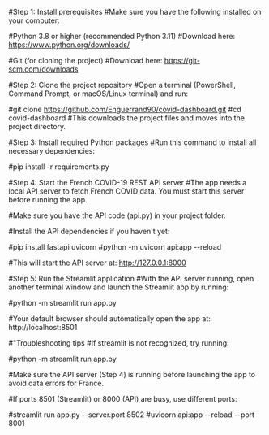 #Step 1: Install prerequisites
#Make sure you have the following installed on your computer:

#Python 3.8 or higher (recommended Python 3.11)
#Download here: https://www.python.org/downloads/

#Git (for cloning the project)
#Download here: https://git-scm.com/downloads



#Step 2: Clone the project repository
#Open a terminal (PowerShell, Command Prompt, or macOS/Linux terminal) and run:

#git clone https://github.com/Enguerrand90/covid-dashboard.git
#cd covid-dashboard
#This downloads the project files and moves into the project directory.



#Step 3: Install required Python packages
#Run this command to install all necessary dependencies:

#pip install -r requirements.py



#Step 4: Start the French COVID-19 REST API server
#The app needs a local API server to fetch French COVID data. You must start this server before running the app.

#Make sure you have the API code (api.py) in your project folder.

#Install the API dependencies if you haven't yet:

#pip install fastapi uvicorn
#python -m uvicorn api:app --reload

#This will start the API server at: http://127.0.0.1:8000


#Step 5: Run the Streamlit application
#With the API server running, open another terminal window and launch the Streamlit app by running:

#python -m streamlit run app.py

#Your default browser should automatically open the app at: http://localhost:8501



#"Troubleshooting tips
#If streamlit is not recognized, try running:

#python -m streamlit run app.py


#Make sure the API server (Step 4) is running before launching the app to avoid data errors for France.

#If ports 8501 (Streamlit) or 8000 (API) are busy, use different ports:


#streamlit run app.py --server.port 8502
#uvicorn api:app --reload --port 8001

